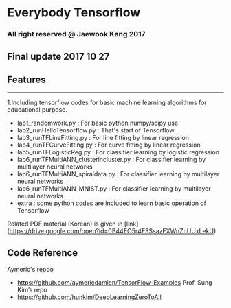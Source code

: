 # Everybody Tensorflow 
### All right reserved @ Jaewook Kang 2017
Final update 2017 10 27
--------------------------------------------------------

## Features
-------------------------------------------------------
1.Including tensorflow codes for basic machine learning algorithms
for educational purpose.

- lab1_randomwork.py              : For basic python numpy/scipy use
- lab2_runHelloTensorflow.py      : That's start of Tensorflow
- lab3_runTFLineFitting.py        : For line fitting  by linear regression
- lab4_runTFCurveFitting.py       : For curve fitting  by linear regression
- lab5_runTFLogisticReg.py        : For classifier learning by logistic regression
- lab6_runTFMultiANN_clusterincluster.py : For classifier learning by multilayer neural networks
- lab6_runTFMultiANN_spiraldata.py : For classifier learning by multilayer neural networks
- lab6_runTFMultiANN_MNIST.py      : For classifier learning by multilayer neural networks
- extra    : some python codes are included to learn basic operation of Tensorflow

Related PDF material (Korean) is given in
[link] (https://drive.google.com/open?id=0B44EO5r4F3SsazFXWnZnUUxLekU)

## Code Reference
Aymeric's repoo
- https://github.com/aymericdamien/TensorFlow-Examples
Prof. Sung Kim’s repo
- https://github.com/hunkim/DeepLearningZeroToAll   

